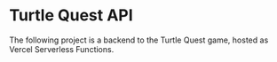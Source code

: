 # Turtle Quest API
The following project is a backend to the Turtle Quest game, hosted as  Vercel 
Serverless Functions.